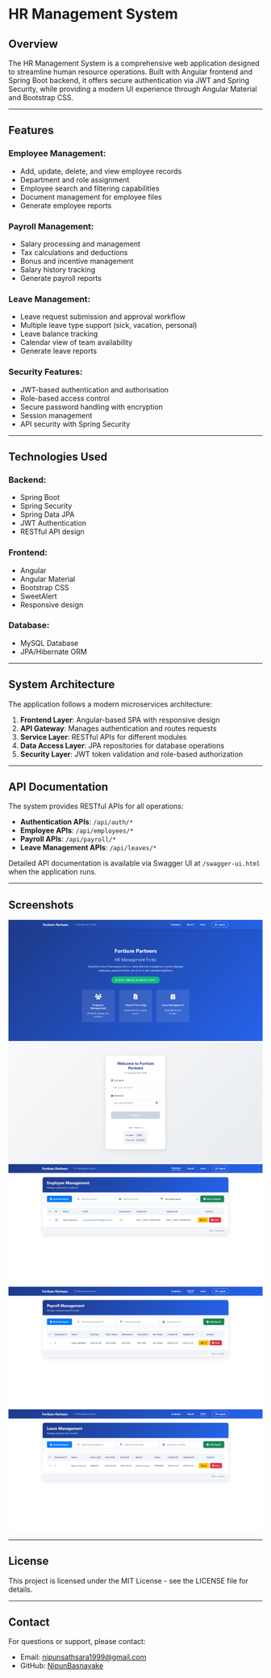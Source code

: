 # **HR Management System**

## **Overview**
The HR Management System is a comprehensive web application designed to streamline human resource operations. Built with Angular frontend and Spring Boot backend, it offers secure authentication via JWT and Spring Security, while providing a modern UI experience through Angular Material and Bootstrap CSS.

---

## **Features**

### **Employee Management**:
- Add, update, delete, and view employee records
- Department and role assignment
- Employee search and filtering capabilities
- Document management for employee files
- Generate employee reports

### **Payroll Management**:
- Salary processing and management
- Tax calculations and deductions
- Bonus and incentive management
- Salary history tracking
- Generate payroll reports

### **Leave Management**:
- Leave request submission and approval workflow
- Multiple leave type support (sick, vacation, personal)
- Leave balance tracking
- Calendar view of team availability
- Generate leave reports

### **Security Features**:
- JWT-based authentication and authorisation
- Role-based access control
- Secure password handling with encryption
- Session management
- API security with Spring Security

---

## **Technologies Used**

### **Backend**:
- Spring Boot
- Spring Security
- Spring Data JPA
- JWT Authentication
- RESTful API design

### **Frontend**:
- Angular
- Angular Material
- Bootstrap CSS
- SweetAlert
- Responsive design

### **Database**:
- MySQL Database
- JPA/Hibernate ORM

---

## **System Architecture**

The application follows a modern microservices architecture:

1. **Frontend Layer**: Angular-based SPA with responsive design
2. **API Gateway**: Manages authentication and routes requests
3. **Service Layer**: RESTful APIs for different modules
4. **Data Access Layer**: JPA repositories for database operations
5. **Security Layer**: JWT token validation and role-based authorization

---

## **API Documentation**

The system provides RESTful APIs for all operations:

- **Authentication APIs**: `/api/auth/*`
- **Employee APIs**: `/api/employees/*`
- **Payroll APIs**: `/api/payroll/*`
- **Leave Management APIs**: `/api/leaves/*`

Detailed API documentation is available via Swagger UI at `/swagger-ui.html` when the application runs.

---

## **Screenshots**

![Dashboard](Screenshots/dashboard.png)
![Login](Screenshots/login.png)
![Employee Management](Screenshots/employee-management.png)
![Payroll System](Screenshots/payroll-system.png)
![Leave Management](Screenshots/leave-management.png)

---

## **License**

This project is licensed under the MIT License - see the LICENSE file for details.

---

## **Contact**

For questions or support, please contact:
- Email: [nipunsathsara1999@gmail.com](mailto:nipunsathsara1999@gmail.com)
- GitHub: [NipunBasnayake](https://github.com/NipunBasnayake)
